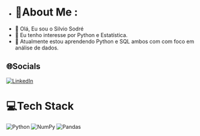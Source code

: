 - # 💫About Me :
- 👋 Olá, Eu sou o Silvio Sodré
- 👀 Eu tenho interesse por Python e Estatística.
- 🌱 Atualmente estou aprendendo Python e SQL ambos com com foco em análise de dados.


## 🌐Socials
[![LinkedIn](https://img.shields.io/badge/LinkedIn-%230077B5.svg?logo=linkedin&logoColor=white)]( www.linkedin.com/in/silviosodre) 

# 💻Tech Stack
![Python](https://img.shields.io/badge/python-3670A0?style=for-the-badge&logo=python&logoColor=ffdd54) ![NumPy](https://img.shields.io/badge/numpy-%23013243.svg?style=for-the-badge&logo=numpy&logoColor=white) ![Pandas](https://img.shields.io/badge/pandas-%23150458.svg?style=for-the-badge&logo=pandas&logoColor=white)
